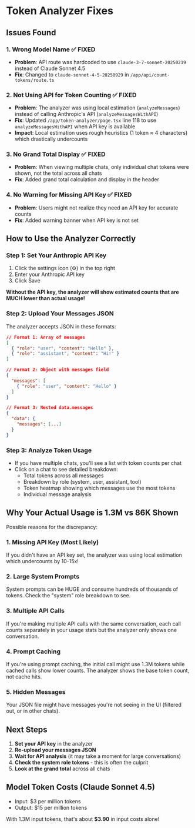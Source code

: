 # Token Analyzer Fixes

## Issues Found

### 1. **Wrong Model Name** ✅ FIXED
- **Problem**: API route was hardcoded to use `claude-3-7-sonnet-20250219` instead of Claude Sonnet 4.5
- **Fix**: Changed to `claude-sonnet-4-5-20250929` in `/app/api/count-tokens/route.ts`

### 2. **Not Using API for Token Counting** ✅ FIXED
- **Problem**: The analyzer was using local estimation (`analyzeMessages`) instead of calling Anthropic's API (`analyzeMessagesWithAPI`)
- **Fix**: Updated `/app/token-analyzer/page.tsx` line 118 to use `analyzeMessagesWithAPI` when API key is available
- **Impact**: Local estimation uses rough heuristics (1 token ≈ 4 characters) which drastically undercounts

### 3. **No Grand Total Display** ✅ FIXED
- **Problem**: When viewing multiple chats, only individual chat tokens were shown, not the total across all chats
- **Fix**: Added grand total calculation and display in the header

### 4. **No Warning for Missing API Key** ✅ FIXED
- **Problem**: Users might not realize they need an API key for accurate counts
- **Fix**: Added warning banner when API key is not set

## How to Use the Analyzer Correctly

### Step 1: Set Your Anthropic API Key
1. Click the settings icon (⚙️) in the top right
2. Enter your Anthropic API key
3. Click Save

**Without the API key, the analyzer will show estimated counts that are MUCH lower than actual usage!**

### Step 2: Upload Your Messages JSON
The analyzer accepts JSON in these formats:
```json
// Format 1: Array of messages
[
  { "role": "user", "content": "Hello" },
  { "role": "assistant", "content": "Hi!" }
]

// Format 2: Object with messages field
{
  "messages": [
    { "role": "user", "content": "Hello" }
  ]
}

// Format 3: Nested data.messages
{
  "data": {
    "messages": [...]
  }
}
```

### Step 3: Analyze Token Usage
- If you have multiple chats, you'll see a list with token counts per chat
- Click on a chat to see detailed breakdown:
  - Total tokens across all messages
  - Breakdown by role (system, user, assistant, tool)
  - Token heatmap showing which messages use the most tokens
  - Individual message analysis

## Why Your Actual Usage is 1.3M vs 86K Shown

Possible reasons for the discrepancy:

### 1. **Missing API Key** (Most Likely)
If you didn't have an API key set, the analyzer was using local estimation which undercounts by 10-15x!

### 2. **Large System Prompts**
System prompts can be HUGE and consume hundreds of thousands of tokens. Check the "system" role breakdown to see.

### 3. **Multiple API Calls**
If you're making multiple API calls with the same conversation, each call counts separately in your usage stats but the analyzer only shows one conversation.

### 4. **Prompt Caching**
If you're using prompt caching, the initial call might use 1.3M tokens while cached calls show lower counts. The analyzer shows the base token count, not cache hits.

### 5. **Hidden Messages**
Your JSON file might have messages you're not seeing in the UI (filtered out, or in other chats).

## Next Steps

1. **Set your API key** in the analyzer
2. **Re-upload your messages JSON**
3. **Wait for API analysis** (it may take a moment for large conversations)
4. **Check the system role tokens** - this is often the culprit
5. **Look at the grand total** across all chats

## Model Token Costs (Claude Sonnet 4.5)
- Input: $3 per million tokens
- Output: $15 per million tokens

With 1.3M input tokens, that's about **$3.90** in input costs alone!
